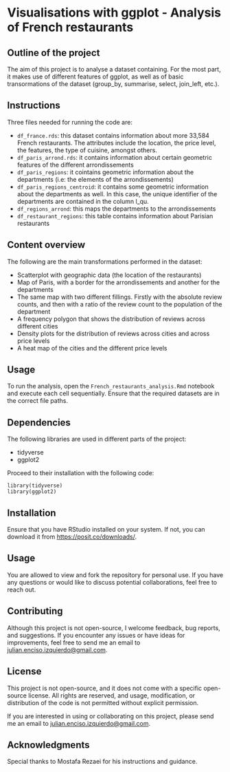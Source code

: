 # Visualisations with ggplot - Analysis of French restaurants

## Outline of the project
The aim of this project is to analyse a dataset containing. For the most part, it makes use of different features of ggplot, as well as of basic transormations of the dataset (group_by, summarise, select, join_left, etc.). 


## Instructions
Three files needed for running the code are:
- `df_france.rds`: this dataset contains information about more 33,584 French restaurants. The attributes include the location, the price level, the features, the type of cuisine, amongst others.
- `df_paris_arrond.rds`: it contains information about certain geometric features of the different arrondissements
- `df_paris_regions`: it cointains geometric information about the departments (i.e: the elements of the arrondissements)
- `df_paris_regions_centroid`: it contains some geometric information about the departments as well. In this case, the unique identifier of the departments are contained in the column l_qu. 
- `df_regions_arrond`: this maps the departments to the arrondissements
- `df_restaurant_regions`: this table contains information about Parisian restaurants


## Content overview
The following are the main transformations performed in the dataset:
- Scatterplot with geographic data (the location of the restaurants)
- Map of Paris, with a border for the arrondissements and another for the departments
- The same map with two different fillings. Firstly with the absolute review counts, and then with a ratio of the review count to the population of the department
- A frequency polygon that shows the distribution of reviews across different cities
- Density plots for the distribution of reviews across cities and across price levels
- A heat map of the cities and the different price levels


## Usage

To run the analysis, open the `French_restaurants_analysis.Rmd` notebook and execute each cell sequentially. Ensure that the required datasets are in the correct file paths.


## Dependencies

The following libraries are used in different parts of the project:
- tidyverse
- ggplot2

Proceed to their installation with the following code:

```
library(tidyverse)
library(ggplot2)
```

## Installation
Ensure that you have RStudio installed on your system. If not, you can download it from https://posit.co/downloads/. 


## Usage
You are allowed to view and fork the repository for personal use. If you have any questions or would like to discuss potential collaborations, feel free to reach out.


## Contributing
Although this project is not open-source, I welcome feedback, bug reports, and suggestions. If you encounter any issues or have ideas for improvements, feel free to send me an email to julian.enciso.izquierdo@gmail.com.


## License
This project is not open-source, and it does not come with a specific open-source license. All rights are reserved, and usage, modification, or distribution of the code is not permitted without explicit permission.

If you are interested in using or collaborating on this project, please send me an email to julian.enciso.izquierdo@gmail.com.

## Acknowledgments
Special thanks to Mostafa Rezaei for his instructions and guidance.
